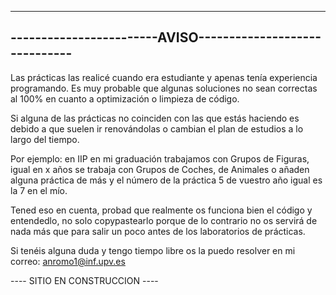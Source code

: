 -----------------------------------------------------------
------------------------AVISO------------------------------
-----------------------------------------------------------

Las prácticas las realicé cuando era estudiante y apenas tenía experiencia programando. Es muy probable que algunas soluciones
no sean correctas al 100% en cuanto a optimización o limpieza de código.

Si alguna de las prácticas no coinciden con las que estás haciendo es debido a que suelen ir renovándolas o cambian el plan de estudios a
lo largo del tiempo.

Por ejemplo: en IIP en mi graduación trabajamos con Grupos de Figuras, igual en x años se trabaja con Grupos de Coches, de Animales o
añaden alguna práctica de más y el número de la práctica 5 de vuestro año igual es la 7 en el mío.

Tened eso en cuenta, probad que realmente os funciona bien el código y entendedlo, no solo copypastearlo porque de lo contrario no os
servirá de nada más que para salir un poco antes de los laboratorios de prácticas.

Si tenéis alguna duda y tengo tiempo libre os la puedo resolver en mi correo: anromo1@inf.upv.es

---- SITIO EN CONSTRUCCION ----
